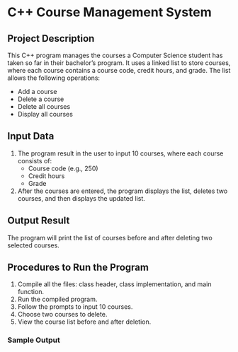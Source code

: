# C++ Course Management System

## Project Description
This C++ program manages the courses a Computer Science student has taken so far in their bachelor’s program. It uses a linked list to store courses, where each course contains a course code, credit hours, and grade. The list allows the following operations:
- Add a course
- Delete a course
- Delete all courses
- Display all courses

## Input Data
1. The program result in the user to input 10 courses, where each course consists of:
   - Course code (e.g., 250)
   - Credit hours
   - Grade
2. After the courses are entered, the program displays the list, deletes two courses, and then displays the updated list.

## Output Result
The program will print the list of courses before and after deleting two selected courses.

## Procedures to Run the Program
1. Compile all the files: class header, class implementation, and main function.
2. Run the compiled program.
3. Follow the prompts to input 10 courses.
4. Choose two courses to delete.
5. View the course list before and after deletion.

### Sample Output
